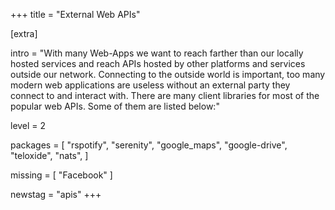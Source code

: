 +++
title = "External Web APIs"

[extra]

intro = "With many Web-Apps we want to reach farther than our locally hosted services and reach APIs hosted by other platforms and services outside our network. Connecting to the outside world is important, too many modern web applications are useless without an external party they connect to and interact with. There are many client libraries for most of the popular web APIs. Some of them are listed below:"

level = 2

packages = [
 "rspotify",
 "serenity",
 "google_maps",
 "google-drive",
 "teloxide",
 "nats",
]

missing = [
  "Facebook"
]

newstag = "apis"
+++

